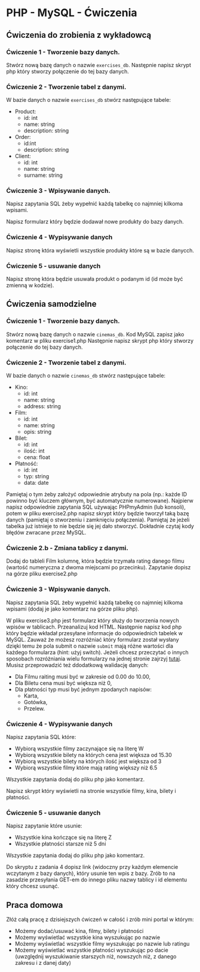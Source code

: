 # PHP - MySQL - Ćwiczenia 

## Ćwiczenia do zrobienia z wykładowcą

### Ćwiczenie 1 - Tworzenie bazy danych.
Stwórz nową bazę danych o nazwie ```exercises_db```. 
Następnie napisz skrypt php który stworzy połączenie do tej bazy danych.

### Ćwiczenie 2 - Tworzenie tabel z danymi.
W bazie danych o nazwie ```exercises_db``` stwórz następujące tabele:
* Product:
  * id: int
  * name: string
  * description: string
* Order:
  * id:int
  * description: string
* Client:
  * id: int
  * name: string
  * surname: string

### Ćwiczenie 3 - Wpisywanie danych.
Napisz zapytania SQL żeby wypełnić każdą tabelkę co najmniej kilkoma wpisami.

Napisz formularz który będzie dodawał nowe produkty do bazy danych.

### Ćwiczenie 4 - Wypisywanie danych
Napisz stronę która wyświetli wszystkie produkty które są w bazie danycch.

### Ćwiczenie 5 - usuwanie danych
Napisz stronę która będzie usuwała produkt o podanym id (id może być zmienną w kodzie).


## Ćwiczenia samodzielne

### Ćwiczenie 1 - Tworzenie bazy danych.
Stwórz nową bazę danych o nazwie ```cinemas_db```. Kod MySQL zapisz jako komentarz w pliku exercise1.php
Następnie napisz skrypt php który stworzy połączenie do tej bazy danych.

### Ćwiczenie 2 - Tworzenie tabel z danymi.
W bazie danych o nazwie ```cinemas_db``` stwórz następujące tabele:
* Kino:
  * id: int
  * name: string
  * address: string
* Film:
  * id: int
  * name: string
  * opis: string
* Bilet:
  * id: int
  * ilość: int
  * cena: float
* Płatność:
  * id: int
  * typ: string
  * data: date

Pamiętaj o tym żeby założyć odpowiednie atrybuty na pola (np.: każde ID powinno być kluczem głównym, być automatycznie numerowane). 
Najpierw napisz odpowiednie zapytania SQL używając PHPmyAdmin (lub konsoli), potem w pliku exercise2.php napisz skrypt który będzie tworzył taką bazę danych (pamiętaj o stworzeniu i zamknięciu połączenia).
Pamiętaj że jeżeli tabelka już istnieje to nie będzie się jej dało stworzyć.
Dokładnie czytaj kody błędów zwracane przez MySQL.

### Ćwiczenie 2.b - Zmiana tablicy z danymi.
Dodaj do tableli Film kolumnę, która będzie trzymała rating danego filmu (wartość numeryczna z dwoma miejscami po przecinku). Zapytanie dopisz na górze pliku exercise2.php

### Ćwiczenie 3 - Wpisywanie danych.
Napisz zapytania SQL żeby wypełnić każdą tabelkę co najmniej kilkoma wpisami (dodaj je jako komentarz na górze pliku php).

W pliku exercise3.php jest formularz który służy do tworzenia nowych wpisów w tablicach. Przeanalizuj kod HTML.
Następnie napisz kod php który będzie wkładał przesyłane informacje do odpowiednich tabelek w MySQL. Zauważ że możesz rozróżniać który formularz został wysłany dzięki temu że pola submit o nazwie ```submit``` mają różne wartości dla każdego formularza (hint: użyj switch).
Jeżeli chcesz przeczytać o innych sposobach rozróżniania wielu formularzy na jednej stronie zajrzyj [tutaj][ref-multiple-forms].
Musisz przeprowadzić też ddodatkową walidację danych:
* Dla Filmu raiting musi być w zakresie od 0.00 do 10.00,
* Dla Biletu cena musi być większa niż 0,
* Dla płatności typ musi być jednym zpodanych napisów:
  * Karta,
  * Gotówka,
  * Przelew.

### Ćwiczenie 4 - Wypisywanie danych
Napisz zapytania SQL które:
* Wybiorą wszystkie filmy zaczynające się na literę W
* Wybiorą wszystkie bilety na których cena jest większa od 15.30
* Wybiorą wszystkie bilety na których ilość jest większa od 3
* Wybiorą wszystkie filmy które mają rating większy niż 6.5

Wszystkie zapytania dodaj do pliku php jako komentarz.

Napisz skrypt który wyświetli na stronie wszystkie filmy, kina, bilety i płatności.

### Ćwiczenie 5 - usuwanie danych
Napisz zapytanie które usunie:
* Wszystkie kina kończące się na literę Z
* Wszystkie płatności starsze niż 5 dni

Wszystkie zapytania dodaj do pliku php jako komentarz.

Do skryptu z zadania 4 dopisz link (widoczny przy każdym elemencie wczytanym z bazy danych), który usunie ten wpis z bazy.
Zrób to na zasadzie przesyłania GET-em do innego pliku nazwy tablicy i id elementu który chcesz usunąć.

## Praca domowa
Złóż całą pracę z dzisiejszych ćwiczeń w całość i zrób mini portal w którym:
* Możemy dodać/usuwać kina, filmy, bilety i płatności
* Możemy wyświetlać wszystkie kina wyszukując po nazwie
* Możemy wyświetlać wszystkie filmy wyszukując po nazwie lub ratingu
* Możemy wyświetlać wszystkie płatności wyszukując po dacie (uwzględnij wyszukiwanie starszych niż, nowszych niż, z danego zakresu i z danej daty)




<!-- Links -->
[ref-multiple-forms]: http://stackoverflow.com/a/14071321
